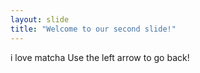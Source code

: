 ```yaml
---
layout: slide
title: "Welcome to our second slide!"
---
```

i love matcha
Use the left arrow to go back!
